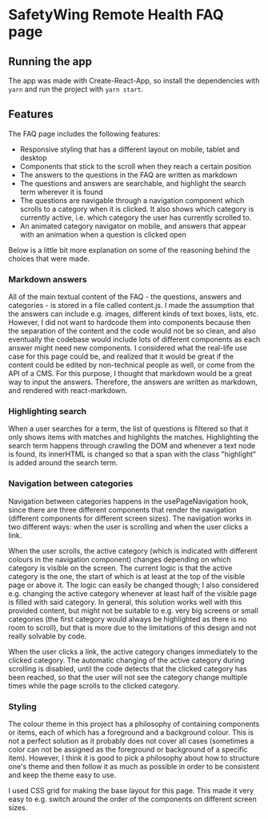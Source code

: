 # SafetyWing Remote Health FAQ page

## Running the app

The app was made with Create-React-App, so install the dependencies with `yarn` and run the project with `yarn start`.

## Features

The FAQ page includes the following features:

* Responsive styling that has a different layout on mobile, tablet and desktop
* Components that stick to the scroll when they reach a certain position
* The answers to the questions in the FAQ are written as markdown
* The questions and answers are searchable, and highlight the search term wherever it is found
* The questions are navigable through a navigation component which scrolls to a category when it is clicked. It also shows which category is currently active, i.e. which category the user has currently scrolled to.
* An animated category navigator on mobile, and answers that appear with an animation when a question is clicked open

Below is a little bit more explanation on some of the reasoning behind the choices that were made.

### Markdown answers

All of the main textual content of the FAQ - the questions, answers and categories - is stored in a file called content.js. I made the assumption that the answers can include e.g. images, different kinds of text boxes, lists, etc. However, I did not want to hardcode them into components because then the separation of the content and the code would not be so clean, and also eventually the codebase would include lots of different components as each answer might need new components. I considered what the real-life use case for this page could be, and realized that it would be great if the content could be edited by non-technical people as well, or come from the API of a CMS. For this purpose, I thought that markdown would be a great way to input the answers. Therefore, the answers are written as markdown, and rendered with react-markdown.

### Highlighting search

When a user searches for a term, the list of questions is filtered so that it only shows items with matches and highlights the matches. Highlighting the search term happens through crawling the DOM and whenever a text node is found, its innerHTML is changed so that a span with the class "highlight" is added around the search term. 

### Navigation between categories

Navigation between categories happens in the usePageNavigation hook, since there are three different components that render the navigation (different components for different screen sizes). The navigation works in two different ways: when the user is scrolling and when the user clicks a link. 

When the user scrolls, the active category (which is indicated with different colours in the navigation component) changes depending on which category is visible on the screen. The current logic is that the active category is the one, the start of which is at least at the top of the visible page or above it. The logic can easily be changed though; I also considered e.g. changing the active category whenever at least half of the visible page is filled with said category. In general, this solution works well with this provided content, but might not be suitable to e.g. very big screens or small categories (the first category would always be highlighted as there is no room to scroll), but that is more due to the limitations of this design and not really solvable by code. 

When the user clicks a link, the active category changes immediately to the clicked category. The automatic changing of the active category during scrolling is disabled, until the code detects that the clicked category has been reached, so that the user will not see the category change multiple times while the page scrolls to the clicked category.

### Styling

The colour theme in this project has a philosophy of containing components or items, each of which has a foreground and a background colour. This is not a perfect solution as it probably does not cover all cases (sometimes a color can not be assigned as the foreground or background of a specific item). However, I think it is good to pick a philosophy about how to structure one's theme and then follow it as much as possible in order to be consistent and keep the theme easy to use.

I used CSS grid for making the base layout for this page. This made it very easy to e.g. switch around the order of the components on different screen sizes.
